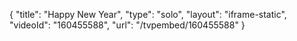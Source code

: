 {
    "title": "Happy New Year",
    "type": "solo",
    "layout": "iframe-static",
    "videoId": "160455588",
    "url": "\/tvpembed\/160455588"
}